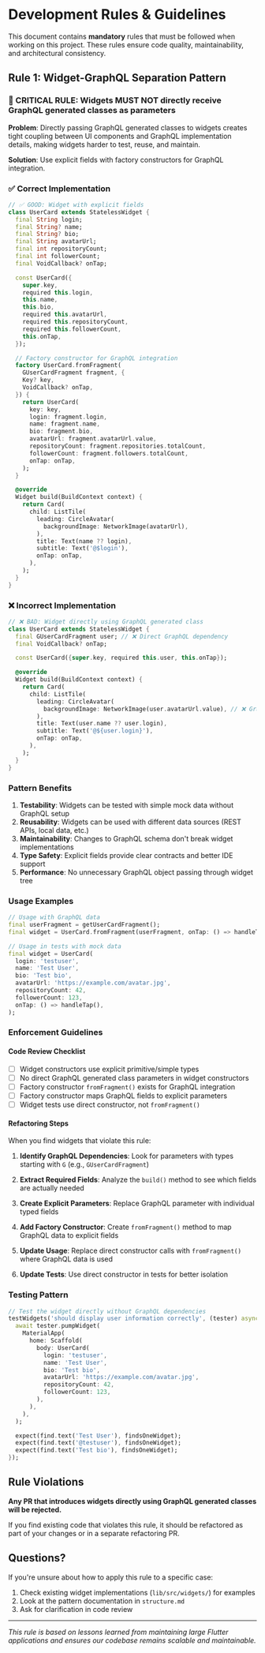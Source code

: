 # Development Rules & Guidelines

This document contains **mandatory** rules that must be followed when working on this project. These rules ensure code quality, maintainability, and architectural consistency.

## Rule 1: Widget-GraphQL Separation Pattern

### 🚨 CRITICAL RULE: Widgets MUST NOT directly receive GraphQL generated classes as parameters

**Problem**: Directly passing GraphQL generated classes to widgets creates tight coupling between UI components and GraphQL implementation details, making widgets harder to test, reuse, and maintain.

**Solution**: Use explicit fields with factory constructors for GraphQL integration.

### ✅ Correct Implementation

```dart
// ✅ GOOD: Widget with explicit fields
class UserCard extends StatelessWidget {
  final String login;
  final String? name;
  final String? bio;
  final String avatarUrl;
  final int repositoryCount;
  final int followerCount;
  final VoidCallback? onTap;

  const UserCard({
    super.key,
    required this.login,
    this.name,
    this.bio,
    required this.avatarUrl,
    required this.repositoryCount,
    required this.followerCount,
    this.onTap,
  });

  // Factory constructor for GraphQL integration
  factory UserCard.fromFragment(
    GUserCardFragment fragment, {
    Key? key,
    VoidCallback? onTap,
  }) {
    return UserCard(
      key: key,
      login: fragment.login,
      name: fragment.name,
      bio: fragment.bio,
      avatarUrl: fragment.avatarUrl.value,
      repositoryCount: fragment.repositories.totalCount,
      followerCount: fragment.followers.totalCount,
      onTap: onTap,
    );
  }

  @override
  Widget build(BuildContext context) {
    return Card(
      child: ListTile(
        leading: CircleAvatar(
          backgroundImage: NetworkImage(avatarUrl),
        ),
        title: Text(name ?? login),
        subtitle: Text('@$login'),
        onTap: onTap,
      ),
    );
  }
}
```

### ❌ Incorrect Implementation

```dart
// ❌ BAD: Widget directly using GraphQL generated class
class UserCard extends StatelessWidget {
  final GUserCardFragment user; // ❌ Direct GraphQL dependency
  final VoidCallback? onTap;

  const UserCard({super.key, required this.user, this.onTap});

  @override
  Widget build(BuildContext context) {
    return Card(
      child: ListTile(
        leading: CircleAvatar(
          backgroundImage: NetworkImage(user.avatarUrl.value), // ❌ GraphQL-specific API
        ),
        title: Text(user.name ?? user.login),
        subtitle: Text('@${user.login}'),
        onTap: onTap,
      ),
    );
  }
}
```

### Pattern Benefits

1. **Testability**: Widgets can be tested with simple mock data without GraphQL setup
2. **Reusability**: Widgets can be used with different data sources (REST APIs, local data, etc.)
3. **Maintainability**: Changes to GraphQL schema don't break widget implementations
4. **Type Safety**: Explicit fields provide clear contracts and better IDE support
5. **Performance**: No unnecessary GraphQL object passing through widget tree

### Usage Examples

```dart
// Usage with GraphQL data
final userFragment = getUserCardFragment();
final widget = UserCard.fromFragment(userFragment, onTap: () => handleTap());

// Usage in tests with mock data
final widget = UserCard(
  login: 'testuser',
  name: 'Test User',
  bio: 'Test bio',
  avatarUrl: 'https://example.com/avatar.jpg',
  repositoryCount: 42,
  followerCount: 123,
  onTap: () => handleTap(),
);
```

### Enforcement Guidelines

#### Code Review Checklist
- [ ] Widget constructors use explicit primitive/simple types
- [ ] No direct GraphQL generated class parameters in widget constructors
- [ ] Factory constructor `fromFragment()` exists for GraphQL integration
- [ ] Factory constructor maps GraphQL fields to explicit parameters
- [ ] Widget tests use direct constructor, not `fromFragment()`

#### Refactoring Steps

When you find widgets that violate this rule:

1. **Identify GraphQL Dependencies**: Look for parameters with types starting with `G` (e.g., `GUserCardFragment`)

2. **Extract Required Fields**: Analyze the `build()` method to see which fields are actually needed

3. **Create Explicit Parameters**: Replace GraphQL parameter with individual typed fields

4. **Add Factory Constructor**: Create `fromFragment()` method to map GraphQL data to explicit fields

5. **Update Usage**: Replace direct constructor calls with `fromFragment()` where GraphQL data is used

6. **Update Tests**: Use direct constructor in tests for better isolation

### Testing Pattern

```dart
// Test the widget directly without GraphQL dependencies
testWidgets('should display user information correctly', (tester) async {
  await tester.pumpWidget(
    MaterialApp(
      home: Scaffold(
        body: UserCard(
          login: 'testuser',
          name: 'Test User',
          bio: 'Test bio',
          avatarUrl: 'https://example.com/avatar.jpg',
          repositoryCount: 42,
          followerCount: 123,
        ),
      ),
    ),
  );

  expect(find.text('Test User'), findsOneWidget);
  expect(find.text('@testuser'), findsOneWidget);
  expect(find.text('Test bio'), findsOneWidget);
});
```

## Rule Violations

**Any PR that introduces widgets directly using GraphQL generated classes will be rejected.**

If you find existing code that violates this rule, it should be refactored as part of your changes or in a separate refactoring PR.

## Questions?

If you're unsure about how to apply this rule to a specific case:

1. Check existing widget implementations (`lib/src/widgets/`) for examples
2. Look at the pattern documentation in `structure.md`
3. Ask for clarification in code review

---

*This rule is based on lessons learned from maintaining large Flutter applications and ensures our codebase remains scalable and maintainable.*